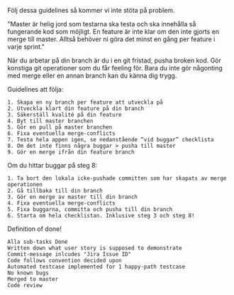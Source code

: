 

Följ dessa guidelines så kommer vi inte stöta på problem.

"Master är helig jord som testarna ska testa och ska innehålla så fungerande kod som möjligt. En feature är inte klar om den inte gjorts en merge till master. Alltså behöver ni göra det minst en gång per feature i varje sprint."

När du arbetar på din branch är du i en git fristad, pusha broken kod. Gör konstiga git operationer som du får feeling för. Bara du inte gör någonting med merge eller en annan branch kan du känna dig trygg.

Guidelines att följa:

    1. Skapa en ny branch per feature att utveckla på
    2. Utveckla klart din feature på din branch
    3. Säkerställ kvalité på din feature
    4. Byt till master branchen
    5. Gör en pull på master branchen
    6. Fixa eventuella merge-conflicts
    7. Testa hela appen igen, se nedanstående “vid buggar” checklista
    8. Om det inte finns några buggar > pusha till master
    9. Gör en merge ifrån din feature branch

Om du hittar buggar på steg 8:

    1. Ta bort den lokala icke-pushade committen som har skapats av merge operationen
    2. Gå tillbaka till din branch
    3. Gör en merge av master till din branch
    4. Fixa eventuella merge-conflicts
    5. Fixa buggarna, committa och pusha till din branch
    6. Starta om hela checklistan. Inklusive steg 3 och steg 8!

Definition of done!

    Alla sub-tasks Done
    Written down what user story is supposed to demonstrate
    Commit-message inlcudes "Jira Issue ID"
    Code follows convention decided upon
    Automated testcase implemented for 1 happy-path testcase
    No known bugs
    Merged to master
    Code review

